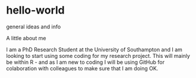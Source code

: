 # hello-world
general ideas and info

A little about me

I am a PhD Research Student at the University of Southampton and I am looking to start using some coding for my research project. This will mainly be within R - and as I am new to coding I will be using GitHub for colaboration with colleagues to make sure that I am doing OK. 
